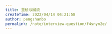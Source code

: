 ```yaml
---
title: 重绘与回流
createTime: 2022/04/14 04:21:58
author: pengzhanbo
permalink: /note/interview-question/f4snyn2e/
---
```


